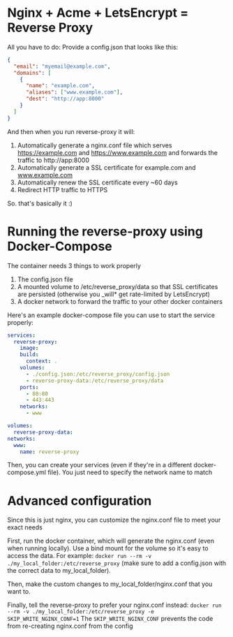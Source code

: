 # Nginx + Acme + LetsEncrypt = Reverse Proxy

All you have to do: Provide a config.json that looks like this:

```json
{
  "email": "myemail@example.com",
  "domains": [
    {
      "name": "example.com",
      "aliases": ["www.example.com"],
      "dest": "http://app:8000"
    }
  ]
}
```

And then when you run reverse-proxy it will:

1. Automatically generate a nginx.conf file which serves https://example.com and https://www.example.com and forwards the traffic to http://app:8000
1. Automatically generate a SSL certificate for example.com and www.example.com
1. Automatically renew the SSL certificate every ~60 days
1. Redirect HTTP traffic to HTTPS

So. that's basically it :)

# Running the reverse-proxy using Docker-Compose

The container needs 3 things to work properly

1. The config.json file
1. A mounted volume to /etc/reverse_proxy/data so that SSL certificates are persisted (otherwise you \_will\* get rate-limited by LetsEncrypt)
1. A docker network to forward the traffic to your other docker containers

Here's an example docker-compose file you can use to start the service properly:

```yml
services:
  reverse-proxy:
    image:
    build:
      context: .
    volumes:
      - ./config.json:/etc/reverse_proxy/config.json
      - reverse-proxy-data:/etc/reverse_proxy/data
    ports:
      - 80:80
      - 443:443
    networks:
      - www

volumes:
  reverse-proxy-data:
networks:
  www:
    name: reverse-proxy
```

Then, you can create your services (even if they're in a different docker-compose.yml file). You just need to specify the network name to match

# Advanced configuration

Since this is just nginx, you can customize the nginx.conf file to meet your exact needs

First, run the docker container, which will generate the nginx.conf (even when running locally). Use a bind mount for the volume so it's easy to access the data. For example: `docker run --rm -v ./my_local_folder:/etc/reverse_proxy` (make sure to add a config.json with the correct data to my_local_folder).

Then, make the custom changes to my_local_folder/nginx.conf that you want to.

Finally, tell the reverse-proxy to prefer your nginx.conf instead:
`docker run --rm -v ./my_local_folder:/etc/reverse_proxy -e SKIP_WRITE_NGINX_CONF=1`
The `SKIP_WRITE_NGINX_CONF` prevents the code from re-creating nginx.conf from the config
